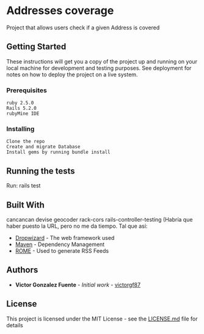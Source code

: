 # Addresses coverage

Project that allows users check if a given Address is covered

## Getting Started

These instructions will get you a copy of the project up and running on your local machine for development and testing purposes. See deployment for notes on how to deploy the project on a live system.

### Prerequisites

```
ruby 2.5.0
Rails 5.2.0
rubyMine IDE

```

### Installing


```
Clone the repo
Create and migrate Database
Install gems by running bundle install
```

## Running the tests

Run: rails test



## Built With
cancancan
devise
geocoder
rack-cors
rails-controller-testing 
(Habría que haber puesto la URL, pero no me da tiempo. Tal que así:

* [Dropwizard](http://www.dropwizard.io/1.0.2/docs/) - The web framework used
* [Maven](https://maven.apache.org/) - Dependency Management
* [ROME](https://rometools.github.io/rome/) - Used to generate RSS Feeds


## Authors

* **Victor Gonzalez Fuente** - *Initial work* - [victorgf87](https://github.com/victorgf87)


## License

This project is licensed under the MIT License - see the [LICENSE.md](LICENSE.md) file for details


